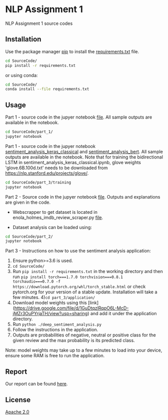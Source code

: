 # NLP Assignment 1

NLP Assignment 1 source codes

## Installation

Use the package manager [pip](https://pip.pypa.io/en/stable/) to install the [requirements.txt](SourceCode/requirements.txt) file.

```bash
cd SourceCode/
pip install -r requirements.txt
```
or using conda:
```bash
cd SourceCode/
conda install --file requirements.txt
```

## Usage

Part 1 - source code in the jupyer notebook [file](SourceCode/part_1/part1.ipynb). All sample outputs are available in the notebook.
```bash
cd SourceCode/part_1/
jupyter notebook

```
Part 1 - source code in the jupyer notebook [sentiment_analysis_keras_classical](SourceCode\part_3\training\sentiment_analysis_keras_classical.ipynb) and [sentiment_analysis_bert](SourceCode\part_3\training\sentiment_analysis_bert.ipynb). All sample outputs are available in the notebook. Note that for training the bidirectional LSTM in sentiment_analysis_keras_classical.ipynb, glove weights 'glove.6B.100d.txt' needs to be downloaded from https://nlp.stanford.edu/projects/glove/.

```bash
cd SourceCode/part_3/training
jupyter notebook
```

Part 2 - Source code in the jupyer notebook [file](SourceCode/part_2/). Outputs and explanations are given in the code.

- Webscrapper to get dataset is located in enola_holmes_imdb_review_scraper.py [file](SourceCode/part_2/enola_holmes_imdb_review_scraper.py).

- Dataset analysis can be loaded using:
```bash
cd SourceCode/part_2/
jupyter notebook

```

Part 3 - Instructions on how to use the sentiment analysis application:

1) Ensure python>=3.6 is used.
2) ```cd SourceCode/```
3) Run ```pip install -r requirements.txt``` in the working directory and then run ```pip install torch===1.7.0 torchvision===0.8.1 torchaudio===0.7.0 -f https://download.pytorch.org/whl/torch_stable.html``` or check pytorch.org for your version of a stable update. Installation will take a few minutes.
4)```cd part_3/application/```
4) Download model weights using this [link] (https://drive.google.com/file/d/1GuDtqzlRqpO6L-McD-jMZr3OuPYrjaTH/view?usp=sharing) and add it under the application directory.
4) Run ```python ./deep_sentiment_analysis.py```
5) Follow the instructions in the application.
6) Outputs are probabilities of negative, neutral or positive class for the given review and the max probability is its predicted class.

Note: model weights may take up to a few minutes to load into your device, ensure some RAM is free to run the application.

## Report
Our report can be found [here](report.pdf).

## License
[Apache 2.0](LICENSE)
